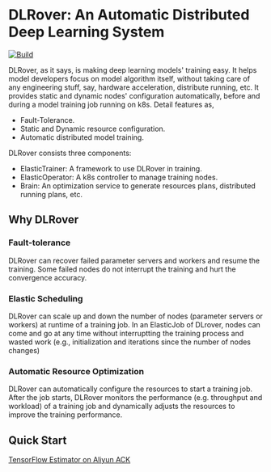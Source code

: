 # DLRover: An Automatic Distributed Deep Learning System

 [![Build](https://github.com/intelligent-machine-learning/easydl/actions/workflows/main.yml/badge.svg)](https://github.com/intelligent-machine-learning/easydl/actions/workflows/main.yml)

DLRover, as it says, is making deep learning models' training easy. It helps model developers focus on model algorithm itself, without taking care of any engineering stuff, say, hardware acceleration, distribute running, etc. It provides static and dynamic nodes' configuration automatically, before and during a model training job running on k8s. Detail features as,

- Fault-Tolerance.
- Static and Dynamic resource configuration.
- Automatic distributed model training.

DLRover consists three components:

- ElasticTrainer: A framework to use DLRover in training.
- ElasticOperator: A k8s controller to manage training nodes.
- Brain: An optimization service to generate resources plans, distributed running plans, etc.

## Why DLRover

### Fault-tolerance

DLRover can recover failed parameter servers and workers and resume the training.
Some failed nodes do not interrupt the training and hurt the convergence
accuracy.

### Elastic Scheduling

DLRover can scale up and down the number of nodes (parameter servers or workers)
at runtime of a training job. In an ElasticJob of DLrover, nodes can come and
go at any time without interruptting the training process and wasted
work (e.g., initialization and iterations since the number of nodes changes)


### Automatic Resource Optimization

DLRover can automatically configure the resources to start a training job.
After the job starts, DLRover monitors the performance (e.g. throughput and workload)
of a training job and dynamically adjusts the resources to
improve the training performance.

## Quick Start

[TensorFlow Estimator on Aliyun ACK](docs/tutorial/dlrover_cloud.md)

